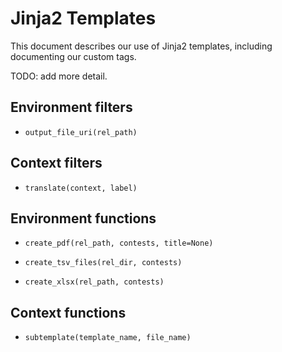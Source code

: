 # Jinja2 Templates

This document describes our use of Jinja2 templates, including documenting
our custom tags.

TODO: add more detail.

## Environment filters

* `output_file_uri(rel_path)`

## Context filters

* `translate(context, label)`

## Environment functions

* `create_pdf(rel_path, contests, title=None)`

* `create_tsv_files(rel_dir, contests)`

* `create_xlsx(rel_path, contests)`

## Context functions

* `subtemplate(template_name, file_name)`
